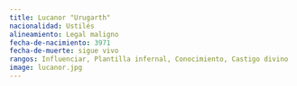 ```yaml
---
title: Lucanor "Urugarth"
nacionalidad: Ustilés
alineamiento: Legal maligno
fecha-de-nacimiento: 3971
fecha-de-muerte: sigue vivo
rangos: Influenciar, Plantilla infernal, Conocimiento, Castigo divino
image: lucanor.jpg
---
```


